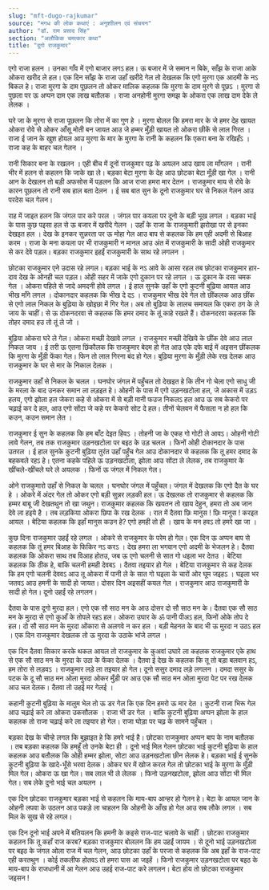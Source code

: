 ```yaml
---
slug: "mft-dugo-rajkumar"
source: "मगध की लोक कथाएं : अनुशाीलन एवं संचयन"
author: "डॉ. राम प्रसाद सिंह"
section: "अलौकिक चमत्‍कार कथा"
title: "दूगो राजकुमार"
---
```

एगो राजा हलन । उनका गाँव में एगो बाजार लगऽ हल। ऊ बजार में जे समान न बिके, साँझ के राजा आके ओकरा खरीद ले हल। एक दिन साँझ के राजा उहाँ खरीदे गेल तो देखलक कि एगो मुरगा एक आदमी के नऽ बिकल हे। राजा मुरगा के दाम पूछलन तो ओकर मालिक कहलक कि मुरगा के दाम मुरगे से पूछऽ । मुरगा से पुछला पर ऊ अप्पन दाम एक लाख बतौलक । राजा अनहोनी मुरगा समझ के ओकरा एक लाख दाम देके ले लेलक । 

घरे जा के मुरगा से राजा पूछलन कि तोरा में का गुण हे । मुरगा बोलल कि हमरा मार के जे हमर देह खायत ओकरा रोवे से ओकर आँसू मोती बन जायत आउ जे हम्मर मुँड़ी खायत तो ओकरा छीकें से लाल गिरत । राजा ई जान के खुश होयल आउ मुरगा के मार के मुरगा के रानी के कहलन कि एकरा बना के रखिहँऽ । राजा कह के बाहर चल गेलन । 

रानी सिकार बना के रखलन । एही बीच में दूनों राजकुमार पढ़ के अयलन आउ खाय ला माँगलन । रानी भीर में हलन से कहलन कि जाके खा ले। बड़का बेटा मुरगा के देह आउ छोटका बेटा मूँड़ी खा गेल । रानी आन के देखलन तो बड़ी अफसोस में पड़लन कि आज राजा हमरा मार देतन । राजकुमार माय से रोवे के कारन पूछलन तो रानी सब हाल बता देलन । ई सब बात सुन के दूनो राजकुमार घर से निकल गेलन आउ परदेस चल गेलन। 

राह में जाइत हलन कि जंगल पार करे परल । जंगल पार कयला पर दूनो के बड़ी भूख लगल । बड़का भाई के पास कुछ पइसा हल से ऊ बजार में खरीदे गेलन । उहाँ के राजा के राजकुमारी झरोखा पर से इनका देखइत हल । देख के इनकर सुन्नरता पर ऊ मोहा गेल आउ बाप से कहलक कि हम एही अदमी से बिआह करम । राजा के मना कयला पर भी राजकुमारी न मानल आउ अंत में राजकुमारी के सादी ओही राजकुमार से कर देवे पड़ल। बड़का राजकुमार इहईं राजकुमारी के साथ रहे लगलन । 

छोटका राजकुमार एने उदास रहे लगल। बड़का भाई के नऽ आवे के आसा रहल तब छोटका राजकुमार हार-दाव देख के ओनही चल पड़ल। ओही सहर में जाके एगो दुकान पर 
रहे लगल । ऊ दूकान के दसा चमक गेल । ओकरा पहिले से जादे अमदनी होवे लगल । ई हाल सुनके उहाँ के एगो कुटनी बुढ़िया आयल आउ भीख माँगे लगल । दोकानदार कहलक कि भीख दे दऽ । राजकुमार भीख देवे गेल तो छींकलक आउ छींक से एगो लाल निकल के बुढ़िया के खोइछा में गिर गेल। अब तो बुढ़िया के लालच समायल कि एकरा ठग के ले जाय के चाहीं। से ऊ दोकनदरवा से कहलक कि हमर दमाद के तूं काहे रखले हैं। दोकनदरवा कहलक कि तोहर दमाद हउ तो तूं ले जो । 

बुढ़िया ओकरा घरे ले गेल। ओकरा मच्छी देखावे लगल । राजकुमार मच्छी देखिये के छींक देवे आउ लाल निकल जाय । ई तरी ऊ एतना छिंकौलक कि राजकुमार बेदम हो गेल आउ एके दफे बाई में अइसन छींकलक कि मुरगा के मुँड़ी फेंका गेल। फिन तो लाल गिरना बंद हो गेल। बुढ़िया मुरगा के मुँड़ी लेके रख देलक आउ राजकुमार के घर से मार के निकाल देलक । 

राजकुमार उहाँ से निकल के चलल । घनघोर जंगल में पहुँचल तो देखइत हे कि तीन गो चेला एगो साधु जी के मरला के बाद उनकर समान ला लड़इत हे। ओहनी के पास में एगो उड़नखटोला हल, जे अकास में उड़ऽ हलय, एगो झोला हल जेकरा कहे से ओकरा में से बड़ी मानी फउज निकलऽ हल आउ ऊ सब केकरो पर चढ़ाई कर दे हल, आउ एगो सोंटा जे कहे पर केकरो सोट दे हल। तीनों चेलवन में फैसला न हो हल कि कउन, कउन समान लेत । 

राजकुमार ई सुन के कहलक कि हम बाँट देइत हिवऽ । तोहनी जा के एकह गो गोटी ले आवऽ। ओहनी गोटी लावे गेलन, तब तक राजकुमार उड़नखटोला पर बइठ के उड़ चलल । फिनों ओही दोकानदार के पास उतरल । ई हाल सुनके कुटनी बुढ़िया तुरंत उहाँ पहुँच गेल आउ दोकानदार से कहलक कि तू हमर दमाद के बहकवले रहऽ हे। एतना कहके पहिले ऊ उड़नखटोला, झोला आउ सोंटा ले लेलक, तब राजकुमार के खींचले-खींचले घरे ले अयलक । फिनों ऊ जंगल में निकल गेल। 

ओने राजकुमारो उहाँ से निकल के चलल । घनघोर जंगल में पहुँचल। जंगल में देखलक कि एगो दैत के घर हे । ओकरे में अंदर गेल तो ओकर एगो बड़ी सुन्नर लड़की हल। ऊ देखलक तो राजकुमार से कहलक कि हम्मर बाबू जी देखतथुन तो खा जथुन। राजकुमार कहलक कि खयतन तो खाय देहुन, हमरा तो अब जान देवे ला हइये है । तब लड़किया ओकरा छिपा के रख देलक । रात में दैतवा छिः मानुस ! छिः मानुस ! करइत आयल । बेटिया कहलक कि इहाँ मानुस कउन हे? एगो हमही तो ही । खाय के मन हवऽ तो हमरे खा जा । 

कुछ दिना राजकुमार उहईं रहे लगल । ओकरे से राजकुमार के परेम हो गेल। एक दिन ऊ अप्पन बाप से कहलक कि तूं हमर बिआह के फिकिर नऽ करऽ ।  देख हमरा ला भगवान एगो अदमी के भेजलन हे। दैतवा कहलक कि ओकरा साथ तब विआह होतउ, जब ऊ एगो चलनी से सात गो धइला भर देतउ । बेटिया कहलक कि ठीक हे, बाकि चलनी हमही देवबऽ । दैतवा तइयार हो गेल । बेटिया राजकुमार से कह देलक कि हम एगो चलनी देववऽ आउ तू ओकरा में पानी ले के सात गो घइला के चारों ओर घूम जइहऽ । घइला भर जतवऽ आउ हमनी के सादी हो जायत। दोसर दिन अइसहीं कयल गेल । राजकुमार आउ राजकुमारी के सादी हो गेल। दूनो उहईं रहे लगलन। 

दैतवा के पास दूगो मुरदा हल। एगो एक सौ साठ मन के आउ दोसर दो सौ साठ मन के। दैतवा एक सौ साठ मन के मुरदा से एगो कुआँ के तोपले रहऽ हल। ओकरा उघार के ॐ पानी पीअऽ हल, फिनों ओके तोप दे हल। दो सौ साठ मन के मुरदा ओंकारा से अलगवे न कर हल । बड़ी मेहनत के बाद भी ऊ मुरदा न उठऽ हल । एक दिन राजकुमार देखलक तो ऊ मुरदा के उठाके भांजे लगल । 

एक दिन दैतवा सिकार करके थकल आयल तो राजकुमार के कुअवां उघारे ला कहलक राजकुमार एके हाथ से एक सौ साठ मन के मुरदा के उठा के फेंका देलक । दैतवा ई देख के कहलक कि तू तो बड़ा बलवान हऽ, हम तोरा से लड़वऽ । राजकुमार लड़े ला तइयार हो गेल। दूनो ससुर दमाद लड़े लगलन । दमदा ससुर के पटक के दू सौ साठ मन ओला मुरदा ओकर मुँड़ी पर आउ एक सौ साठ मन ओला मुरदा पेट पर रख देलक आउ चल देलक। दैतवा तो उहई मर गेलई । 

कहानी कुटनी बुढ़िया के मालुम भेल तो ऊ डर गेल कि एक दिन हमरो ऊ मार देत । कुटनी राजा भिरू गेल आउ चढ़ाई करे ला ओकरा उकसौलक । राजा भी डर गेल । बाकि कुटनी बुढ़िया अप्पन झोला के हाल कहलक तो राजा चढ़ाई करे ला तइयार हो गेल। राजा घोड़ा पर चढ़ के सामने पहुँचल । 

बड़का देख के चीन्हे लगल कि बुझाइत हे कि हमरे भाई है। छोटका राजकुमार अप्पन बाप के नाम बतौलक । तब बड़का कहलक कि हमहूँ तो उनके बेटा ही । दूनो भाई मिल गेलन  छोटका भाई कुटनी बुढ़िया के हाल कहलक आउ बतौलक कि ओही हम्मर झोला, सोटा आउ उड़नखटोला छीन लेलक हे। बड़का भाई ई सुनके कुटनी बुढ़िया के खादे-भूँसे भरवा देलक। ओकर घर में खोज करल गेल तो छोटका भाई के मुरगा के मुँड़ी मिल गेल। ओकरा ऊ खा गेल। सब लाल भी ले लेलक । फिनो उड़नखटोला, झोला आउ सोंटा भी मिल गेल। सब लेके दुनो भाई चल अयलन । 

एक दिन छोटका राजकुमार बड़का भाई से कहलन कि माय-बाप आन्हर हो गेलन हे। बेटा के आयल जान के ओहनी लपवा के उठलन आउ पकड़े ला चाहलन कि ओहनी के आँख हो गेल आउ सब लौके लगल । सब मिल के सुख से रहे लगल। 

एक दिन दूनो भाई अपने में बतियलन कि हमनी के कइसे राज-पाट चलावे के चाहीं । छोटका राजकुमार कहलन कि तू कहाँ राज करब? बड़का राजकुमार बोललन कि हम उहईं जायम । से दूनो भाई उड़नखटोला पर बइठ के जंगल ओला राज में चल गेलन, आउ छोटका उहाँ के परजा से कहलक कि अब इहाँ के राज-पाट एही करतथुन । कोई तकलीफ होतवऽ तो हमरा पास आ जइहें । फिनो राजकुमार उड़नखटोला पर बइठ के माय-बाप के राजधानी में आ गेलन आउ उहई राज-पाट करे लगलन। बेटा होय तो छोटका राजकुमार जइसन ! 
